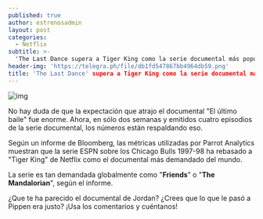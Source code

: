 ```yaml
---
published: true
author: estrenosadmin
layout: post
categories:
  - Netflix
subtitle: >-
  'The Last Dance supera a Tiger King como la serie documental más popular de 2020'
header-img: 'https://telegra.ph/file/db1fd547867bb4964db59.png'
title: 'The Last Dance' supera a Tiger King como la serie documental más popular de 2020' 
---
```

![img](https://telegra.ph/file/db1fd547867bb4964db59.png)



No hay duda de que la expectación que atrajo el documental "El último baile" fue enorme. Ahora, en sólo dos semanas y emitidos cuatro episodios de la serie documental, los números están respaldando eso. 

 <!--break-->

Según un informe de Bloomberg, las métricas utilizadas por Parrot Analytics muestran que la serie ESPN sobre los Chicago Bulls 1997-98 ha rebasado a "Tiger King" de Netflix como el documental más demandado del mundo. 

La serie es tan demandada globalmente como "**Friends**" o "**The Mandalorian**", según el informe.

¿Que te ha parecido el documental de Jordan? ¿Crees que lo que le pasó a Pippen era justo? ¡Usa los comentarios y cuéntanos!



